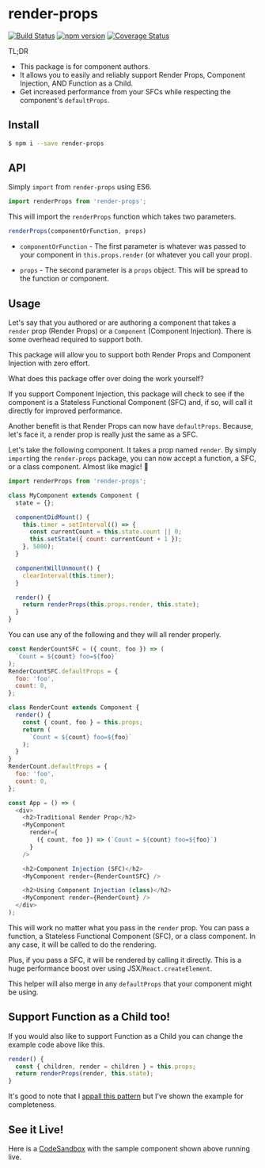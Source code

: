 # render-props
[![Build Status](https://travis-ci.org/donavon/render-props.svg?branch=master)](https://travis-ci.org/donavon/render-props)
[![npm version](https://img.shields.io/npm/v/render-props.svg)](https://www.npmjs.com/package/render-props)
[![Coverage Status](https://coveralls.io/repos/github/donavon/render-props/badge.svg?branch=master)](https://coveralls.io/github/donavon/render-props?branch=master)

TL;DR

* This package is for component authors.
* It allows you to easily and reliably support Render Props, Component Injection, AND Function as a Child.
* Get increased performance from your SFCs while
respecting the component's `defaultProps`.

## Install
```bash
$ npm i --save render-props
```

## API

Simply `import` from `render-props` using ES6.

```js
import renderProps from 'render-props';
```

This will import the `renderProps` function which takes two parameters.

```js
renderProps(componentOrFunction, props)
```

* `componentOrFunction` - The first parameter is whatever was passed
to your component in `this.props.render` (or whatever you call your prop).

* `props` - The second parameter is a `props` object.
This will be spread to the function or component.

## Usage

Let's say that you authored or are authoring a component that takes a `render` prop (Render Props)
or a `Component` (Component Injection). There is some overhead required to support both.

This package will allow you to support both Render Props and Component Injection with zero effort.

What does this package offer over doing the work yourself?

If you support Component Injection, this package will check to see if the component
is a Stateless Functional Component (SFC) and, if so, will call it directly
for improved performance.

Another benefit is that Render Props can now have `defaultProps`. 
Because, let's face it, a render prop is really just the same as a SFC.


Let's take the following component. It takes a prop named `render`.
By simply `import`ing the `render-props` package, you can now
accept a function, a SFC, or a class component. 
Almost like magic! 🎩

```js
import renderProps from 'render-props';

class MyComponent extends Component {
  state = {};

  componentDidMount() {
    this.timer = setInterval(() => {
      const currentCount = this.state.count || 0;
      this.setState({ count: currentCount + 1 });
    }, 5000);
  }

  componentWillUnmount() {
    clearInterval(this.timer);
  }

  render() {
    return renderProps(this.props.render, this.state);
  }
}
```

You can use any of the following and they will all render properly.

```js
const RenderCountSFC = ({ count, foo }) => ( 
  `Count = ${count} foo=${foo}`
);
RenderCountSFC.defaultProps = {
  foo: 'foo',
  count: 0,
};

class RenderCount extends Component {
  render() {
    const { count, foo } = this.props;
    return (
      `Count = ${count} foo=${foo}`
    );
  }
}
RenderCount.defaultProps = {
  foo: 'foo',
  count: 0,
};

const App = () => (
  <div>
    <h2>Traditional Render Prop</h2>
    <MyComponent
      render={
        ({ count, foo }) => (`Count = ${count} foo=${foo}`)
      }
    />

    <h2>Component Injection (SFC)</h2>
    <MyComponent render={RenderCountSFC} />

    <h2>Using Component Injection (class)</h2>
    <MyComponent render={RenderCount} />
  </div>
);
```

This will work no matter what you pass in the `render` prop.
You can pass a function, a Stateless Functional Component (SFC), or a class component.
In any case, it will be called to do the rendering.

Plus, if you pass a SFC, it will be rendered by calling it directly.
This is a huge performance boost over using JSX/`React.createElement`.

This helper will also merge in any `defaultProps` that your component might be using.

## Support Function as a Child too!

If you would also like to support Function as a Child
you can change the example code above like this.

```js
render() {
  const { children, render = children } = this.props;
  return renderProps(render, this.state);
}
```

It's good to note that I [appall this pattern](http://americanexpress.io/faccs-are-an-antipattern/)
but I've shown the example for completeness.

## See it Live!

Here is a [CodeSandbox](https://codesandbox.io/s/32lz3w3wom)
with the sample component shown above running live.
